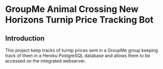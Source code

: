# GroupMe Animal Crossing New Horizons Turnip Price Tracking Bot

## Introduction

This project keep tracks of turnip prices sent in a GroupMe group keeping track of them in a Heroku PostgreSQL database and allows them to be accessed on the integrated webserver.